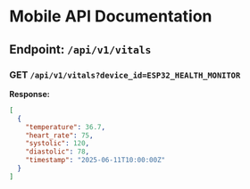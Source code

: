 # Mobile API Documentation

## Endpoint: `/api/v1/vitals`

### GET `/api/v1/vitals?device_id=ESP32_HEALTH_MONITOR`

**Response:**
```json
[
  {
    "temperature": 36.7,
    "heart_rate": 75,
    "systolic": 120,
    "diastolic": 78,
    "timestamp": "2025-06-11T10:00:00Z"
  }
]
